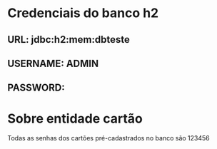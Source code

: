 # Credenciais do banco h2

  ## URL: jdbc:h2:mem:dbteste
  ## USERNAME: ADMIN
  ## PASSWORD:

# Sobre entidade cartão

  Todas as senhas dos cartões pré-cadastrados no banco são 123456
